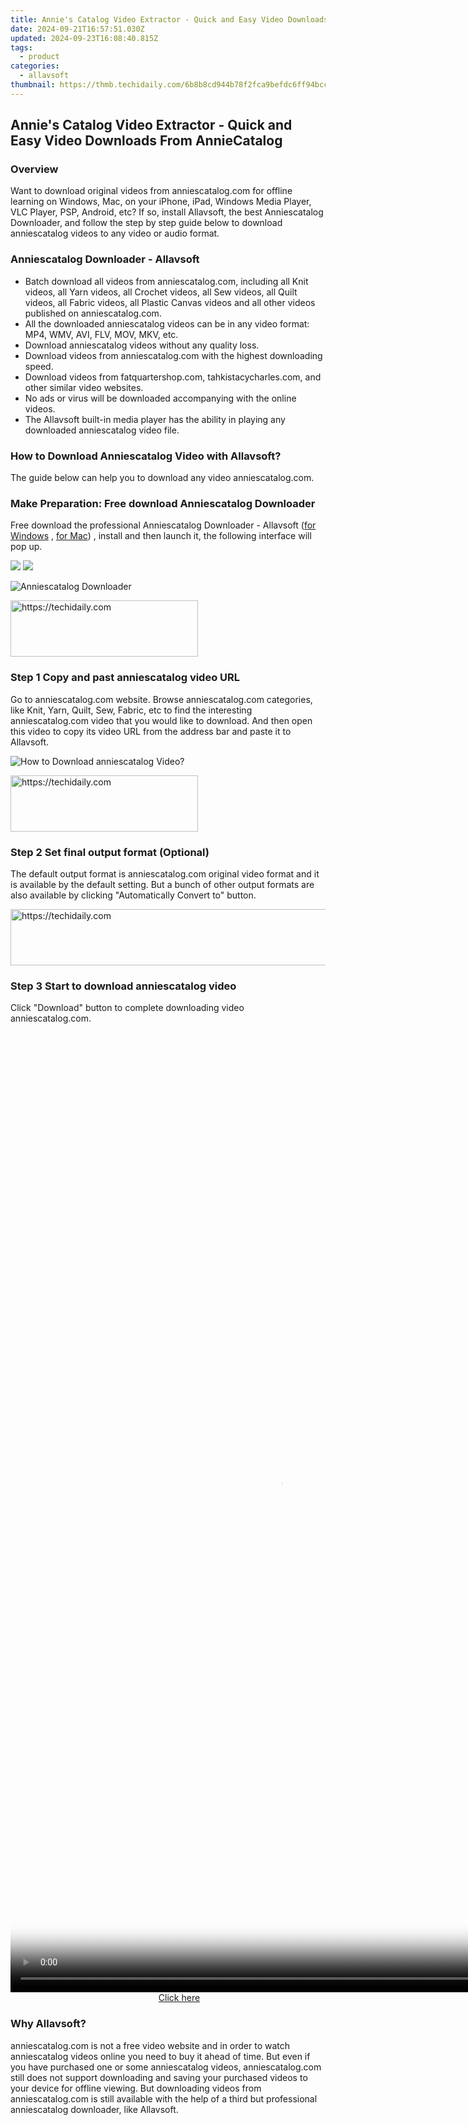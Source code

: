```yaml
---
title: Annie's Catalog Video Extractor - Quick and Easy Video Downloads From AnnieCatalog
date: 2024-09-21T16:57:51.030Z
updated: 2024-09-23T16:08:40.815Z
tags:
  - product
categories:
  - allavsoft
thumbnail: https://thmb.techidaily.com/6b8b8cd944b78f2fca9befdc6ff94bcc8ad2bce093f59dcdf2b6479e3403f82d.jpg
---
```


## Annie's Catalog Video Extractor - Quick and Easy Video Downloads From AnnieCatalog

### Overview

Want to download original videos from anniescatalog.com for offline learning on Windows, Mac, on your iPhone, iPad, Windows Media Player, VLC Player, PSP, Android, etc? If so, install Allavsoft, the best Anniescatalog Downloader, and follow the step by step guide below to download anniescatalog videos to any video or audio format.

### Anniescatalog Downloader - Allavsoft

* Batch download all videos from anniescatalog.com, including all Knit videos, all Yarn videos, all Crochet videos, all Sew videos, all Quilt videos, all Fabric videos, all Plastic Canvas videos and all other videos published on anniescatalog.com.
* All the downloaded anniescatalog videos can be in any video format: MP4, WMV, AVI, FLV, MOV, MKV, etc.
* Download anniescatalog videos without any quality loss.
* Download videos from anniescatalog.com with the highest downloading speed.
* Download videos from fatquartershop.com, tahkistacycharles.com, and other similar video websites.
* No ads or virus will be downloaded accompanying with the online videos.
* The Allavsoft built-in media player has the ability in playing any downloaded anniescatalog video file.

### How to Download Anniescatalog Video with Allavsoft?

The guide below can help you to download any video anniescatalog.com.

### Make Preparation: Free download Anniescatalog Downloader

Free download the professional Anniescatalog Downloader - Allavsoft ([for Windows](https://tools.techidaily.com/allavsoft/products/) , [for Mac](https://tools.techidaily.com/allavsoft/products/)) , install and then launch it, the following interface will pop up.

[![](https://www.allavsoft.com/how-to/../images/how-to/free-download-win.jpg)](https://tools.techidaily.com/allavsoft/products/) [![](https://www.allavsoft.com/how-to/../images/how-to/free-download-mac.jpg)](https://tools.techidaily.com/allavsoft/products/)

![Anniescatalog Downloader](https://www.allavsoft.com/how-to/../images/allavsoft/screen-shot-600.jpg)

<!-- affiliate ads begin -->
<a href="https://aligracehair.sjv.io/c/5597632/1997657/19272" target="_top" id="1997657">
  <img src="//a.impactradius-go.com/display-ad/19272-1997657" border="0" alt="https://techidaily.com" width="300" height="90"/>
</a>
<img height="0" width="0" src="https://aligracehair.sjv.io/i/5597632/1997657/19272" style="position:absolute;visibility:hidden;" border="0" />
<!-- affiliate ads end -->

### Step 1 Copy and past anniescatalog video URL

Go to anniescatalog.com website. Browse anniescatalog.com categories, like Knit, Yarn, Quilt, Sew, Fabric, etc to find the interesting anniescatalog.com video that you would like to download. And then open this video to copy its video URL from the address bar and paste it to Allavsoft.

![How to Download anniescatalog Video?](https://www.allavsoft.com/how-to/../images/how-to/download-rtmp-video/download-rtmp-video.jpg)

<!-- affiliate ads begin -->
<a href="https://aligracehair.sjv.io/c/5597632/1975816/19272" target="_top" id="1975816">
  <img src="//a.impactradius-go.com/display-ad/19272-1975816" border="0" alt="https://techidaily.com" width="300" height="90"/>
</a>
<img height="0" width="0" src="https://aligracehair.sjv.io/i/5597632/1975816/19272" style="position:absolute;visibility:hidden;" border="0" />
<!-- affiliate ads end -->

### Step 2 Set final output format (Optional)

The default output format is anniescatalog.com original video format and it is available by the default setting. But a bunch of other output formats are also available by clicking "Automatically Convert to" button.

<!-- affiliate ads begin -->
<a href="https://imp.i110150.net/c/5597632/798161/11305" target="_top" id="798161">
  <img src="//a.impactradius-go.com/display-ad/11305-798161" border="0" alt="https://techidaily.com" width="728" height="90"/>
</a>
<img height="0" width="0" src="https://imp.i110150.net/i/5597632/798161/11305" style="position:absolute;visibility:hidden;" border="0" />
<!-- affiliate ads end -->

### Step 3 Start to download anniescatalog video

Click "Download" button to complete downloading video anniescatalog.com.

<!-- affiliate ads begin -->
<span id="1424529">
					<video width="864" height="1536" style="cursor:pointer"
           poster="//a.impactradius-go.com/display-clicktoplayimage/1424529.png"
           onclick="if(!this.playClicked){this.play();this.setAttribute('controls',true);this.playClicked=true;}">
	   <source src="//a.impactradius-go.com/display-ad/16446-1424529">
	   <img src="//a.impactradius-go.com/display-clicktoplayimage/1424529.png" style="border: none; height: 100%; width: 100%; object-fit: contain">
	</video>
	<div style="width:540px;text-align:center"><a href="javascript:window.open(decodeURIComponent('https%3A%2F%2Flaganoo.pxf.io%2Fc%2F5597632%2F1424529%2F16446'), '_blank');void(0);">Click here</a></div>
</span>
<img height="0" width="0" src="https://imp.pxf.io/i/5597632/1424529/16446" style="position:absolute;visibility:hidden;" border="0" />
<!-- affiliate ads end -->

### Why Allavsoft?

anniescatalog.com is not a free video website and in order to watch anniescatalog videos online you need to buy it ahead of time. But even if you have purchased one or some anniescatalog videos, anniescatalog.com still does not support downloading and saving your purchased videos to your device for offline viewing. But downloading videos from anniescatalog.com is still available with the help of a third but professional anniescatalog downloader, like Allavsoft.

<ins class="adsbygoogle"
     style="display:block"
     data-ad-format="autorelaxed"
     data-ad-client="ca-pub-7571918770474297"
     data-ad-slot="1223367746"></ins>

<ins class="adsbygoogle"
     style="display:block"
     data-ad-client="ca-pub-7571918770474297"
     data-ad-slot="8358498916"
     data-ad-format="auto"
     data-full-width-responsive="true"></ins>



